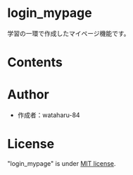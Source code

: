 # login_mypage

学習の一環で作成したマイページ機能です。

# Contents


# Author

- 作成者：wataharu-84

# License

"login_mypage" is under [MIT license](https://en.wikipedia.org/wiki/MIT_License).
